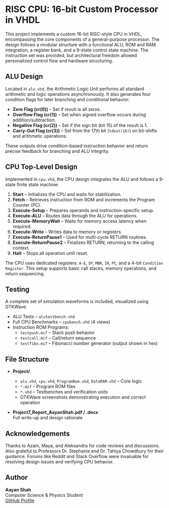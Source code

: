 # RISC CPU: 16-bit Custom Processor in VHDL

This project implements a custom 16-bit RISC-style CPU in VHDL, encompassing the core components of a general-purpose processor. The design follows a modular structure with a functional ALU, ROM and RAM integration, a register bank, and a 9-state control state machine. The instruction set was provided, but architectural freedom allowed personalized control flow and hardware structuring.

## ALU Design

Located in `alu.vhd`, the Arithmetic Logic Unit performs all standard arithmetic and logic operations asynchronously. It also generates four condition flags for later branching and conditional behavior:

- **Zero Flag (cr(0))** – Set if result is all zeros.  
- **Overflow Flag (cr(1))** – Set when signed overflow occurs during addition/subtraction.  
- **Negative Flag (cr(2))** – Set if the sign bit (bit 15) of the result is 1.  
- **Carry-Out Flag (cr(3))** – Set from the 17th bit (`tdest(16)`) on bit-shifts and arithmetic operations.

These outputs drive condition-based instruction behavior and return precise feedback for branching and ALU integrity.

## CPU Top-Level Design

Implemented in `cpu.vhd`, the CPU design integrates the ALU and follows a 9-state finite state machine:

1. **Start** – Initializes the CPU and waits for stabilization.  
2. **Fetch** – Retrieves instruction from ROM and increments the Program Counter (PC).  
3. **Execute-Setup** – Prepares operands and instruction-specific setup.  
4. **Execute-ALU** – Routes data through the ALU for operations.  
5. **Execute-MemoryWait** – Waits for memory access latency when required.  
6. **Execute-Write** – Writes data to memory or registers.  
7. **Execute-ReturnPause1** – Used for multi-cycle RETURN routines.  
8. **Execute-ReturnPause2** – Finalizes RETURN, returning to the calling context.  
9. **Halt** – Stops all operation until reset.

The CPU uses dedicated registers: `A-E`, `SP`, `MBR`, `IR`, `PC`, and a 4-bit `Condition Register`. This setup supports basic call stacks, memory operations, and return sequencing.

## Testing

A complete set of simulation waveforms is included, visualized using GTKWave:

- ALU Tests – `alutestbench.vhd`
- Full CPU Benchmarks – `cpubench.vhd` (4 views)
- Instruction ROM Programs:  
  - `testpush.mif` – Stack push behavior  
  - `testcall.mif` – Call/return sequence  
  - `testfibo.mif` – Fibonacci number generator (output shown in hex)

## File Structure

- **Project/**
  - `alu.vhd`, `cpu.vhd`, `ProgramRom.vhd`, `DataRAM.vhd` – Core logic
  - `*.mif` – Program ROM files
  - `*.vhd` – Testbenches and verification units
  - GTKWave screenshots demonstrating execution and correct operation

- **Project7_Report_AayanShah.pdf / .docx**  
  Full write-up and design rationale

## Acknowledgements

Thanks to Azam, Maya, and Aleksandra for code reviews and discussions. Also grateful to Professors Dr. Stephanie and Dr. Tahiya Chowdhury for their guidance. Forums like Reddit and Stack Overflow were invaluable for resolving design issues and verifying CPU behavior.

## Author

**Aayan Shah**  
Computer Science & Physics Student  
[GitHub Profile](https://github.com/aayans314)
